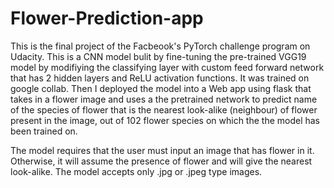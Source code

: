 # Flower-Prediction-app
This is the final project of the Facbeook's PyTorch challenge program on Udacity. This is a CNN model bulit by fine-tuning the pre-trained VGG19 model by modifiying the classifying layer with custom feed forward network that has 2 hidden layers and ReLU activation functions. It was trained on google collab.
Then I deployed the model into a Web app using flask that takes in a flower image and uses a the pretrained network to predict name of the species of flower that is the nearest look-alike (neighbour) of flower present in the image, out of 102 flower species on which the the model has been trained on.

The model requires that the user must input an image that has flower in it. Otherwise, it will assume the presence of flower and will give the nearest look-alike.
The model accepts only .jpg or .jpeg type images.


